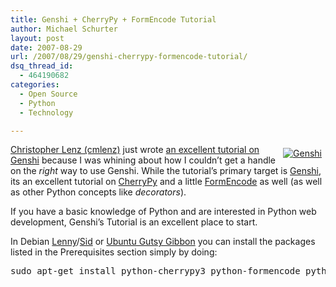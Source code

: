 ```yaml
---
title: Genshi + CherryPy + FormEncode Tutorial
author: Michael Schurter
layout: post
date: 2007-08-29
url: /2007/08/29/genshi-cherrypy-formencode-tutorial/
dsq_thread_id:
  - 464190682
categories:
  - Open Source
  - Python
  - Technology

---
```

<div style="margin: 6px; float: right">
  <a href="http://genshi.edgewall.org" title="Genshi"><img src="http://michael.susens-schurter.com/blog/wp-content/uploads/2007/08/genshi_logo.png" alt="Genshi" /></a>
</div>

[Christopher Lenz (cmlenz)][1] just wrote [an excellent tutorial on Genshi][2] because I was whining about how I couldn&#8217;t get a handle on the _right_ way to use Genshi. While the tutorial&#8217;s primary target is [Genshi][3], its an excellent tutorial on [CherryPy][4] and a little [FormEncode][5] as well (as well as other Python concepts like _decorators_).

If you have a basic knowledge of Python and are interested in Python web development, Genshi&#8217;s Tutorial is an excellent place to start.

In Debian [Lenny][6]/[Sid][7] or [Ubuntu Gutsy Gibbon][8] you can install the packages listed in the Prerequisites section simply by doing:

<pre>sudo apt-get install python-cherrypy3 python-formencode python-paste python-genshi</pre>

 [1]: http://www.cmlenz.net/
 [2]: http://genshi.edgewall.org/wiki/GenshiTutorial
 [3]: http://genshi.edgewall.org
 [4]: http://cherrpy.org/
 [5]: http://formencode.org/
 [6]: http://www.debian.org/releases/lenny/
 [7]: http://www.debian.org/releases/sid/
 [8]: https://wiki.ubuntu.com/GutsyGibbon